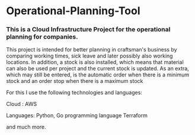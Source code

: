 # Operational-Planning-Tool
### This is a Cloud Infrastructure Project for the operational planning for companies.

This project is intended for better planning in craftsman's business by comparing working times, sick leave and later possibly also working locations. In addition, a stock is also installed, which means that material can also be used per project and the current stock is updated. As an extra, which may still be entered, is the automatic order when there is a minimum stock and an order stop when there is a maximum stock

For this I use the following technologies and languages: 

Cloud : AWS 

Languages: Python, Go programming language Terraform

and much more. 